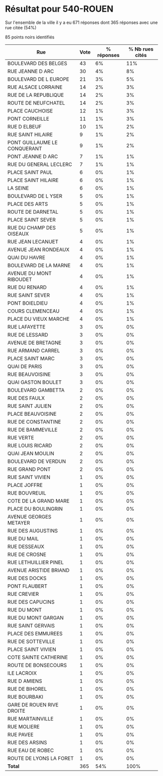 # Résultat pour 540-ROUEN

Sur l'ensemble de la ville il y a eu 671 réponses dont 365 réponses avec une rue citée (54%)

85 points noirs identifiés

| Rue | Vote | % réponses | % Nb rues cités|
|-----|------|------------|----------------|
| BOULEVARD DES BELGES | 43 | 6% | 11%|
| RUE JEANNE D ARC | 30 | 4% | 8%|
| BOULEVARD DE L EUROPE | 21 | 3% | 5%|
| RUE ALSACE LORRAINE | 14 | 2% | 3%|
| RUE DE LA REPUBLIQUE | 14 | 2% | 3%|
| ROUTE DE NEUFCHATEL | 14 | 2% | 3%|
| PLACE CAUCHOISE | 12 | 1% | 3%|
| PONT CORNEILLE | 11 | 1% | 3%|
| RUE D ELBEUF | 10 | 1% | 2%|
| RUE SAINT HILAIRE | 9 | 1% | 2%|
| PONT GUILLAUME LE CONQUERANT | 9 | 1% | 2%|
| PONT JEANNE D ARC | 7 | 1% | 1%|
| RUE DU GENERAL LECLERC | 7 | 1% | 1%|
| PLACE SAINT PAUL | 6 | 0% | 1%|
| PLACE SAINT HILAIRE | 6 | 0% | 1%|
| LA SEINE | 6 | 0% | 1%|
| BOULEVARD DE L YSER | 5 | 0% | 1%|
| PLACE DES ARTS | 5 | 0% | 1%|
| ROUTE DE DARNETAL | 5 | 0% | 1%|
| PLACE SAINT SEVER | 5 | 0% | 1%|
| RUE DU CHAMP DES OISEAUX | 5 | 0% | 1%|
| RUE JEAN LECANUET | 4 | 0% | 1%|
| AVENUE JEAN RONDEAUX | 4 | 0% | 1%|
| QUAI DU HAVRE | 4 | 0% | 1%|
| BOULEVARD DE LA MARNE | 4 | 0% | 1%|
| AVENUE DU MONT RIBOUDET | 4 | 0% | 1%|
| RUE DU RENARD | 4 | 0% | 1%|
| RUE SAINT SEVER | 4 | 0% | 1%|
| PONT BOIELDIEU | 4 | 0% | 1%|
| COURS CLEMENCEAU | 4 | 0% | 1%|
| PLACE DU VIEUX MARCHE | 4 | 0% | 1%|
| RUE LAFAYETTE | 3 | 0% | 0%|
| RUE DE LESSARD | 3 | 0% | 0%|
| AVENUE DE BRETAGNE | 3 | 0% | 0%|
| RUE ARMAND CARREL | 3 | 0% | 0%|
| PLACE SAINT MARC | 3 | 0% | 0%|
| QUAI DE PARIS | 3 | 0% | 0%|
| RUE BEAUVOISINE | 3 | 0% | 0%|
| QUAI GASTON BOULET | 3 | 0% | 0%|
| BOULEVARD GAMBETTA | 2 | 0% | 0%|
| RUE DES FAULX | 2 | 0% | 0%|
| RUE SAINT JULIEN | 2 | 0% | 0%|
| PLACE BEAUVOISINE | 2 | 0% | 0%|
| RUE DE CONSTANTINE | 2 | 0% | 0%|
| RUE DE BAMMEVILLE | 2 | 0% | 0%|
| RUE VERTE | 2 | 0% | 0%|
| RUE LOUIS RICARD | 2 | 0% | 0%|
| QUAI JEAN MOULIN | 2 | 0% | 0%|
| BOULEVARD DE VERDUN | 2 | 0% | 0%|
| RUE GRAND PONT | 2 | 0% | 0%|
| RUE SAINT VIVIEN | 1 | 0% | 0%|
| PLACE JOFFRE | 1 | 0% | 0%|
| RUE BOUVREUIL | 1 | 0% | 0%|
| COTE DE LA GRAND MARE | 1 | 0% | 0%|
| PLACE DU BOULINGRIN | 1 | 0% | 0%|
| AVENUE GEORGES METAYER | 1 | 0% | 0%|
| RUE DES AUGUSTINS | 1 | 0% | 0%|
| RUE DU MAIL | 1 | 0% | 0%|
| RUE DESSEAUX | 1 | 0% | 0%|
| RUE DE CROSNE | 1 | 0% | 0%|
| RUE LETHUILLIER PINEL | 1 | 0% | 0%|
| AVENUE ARISTIDE BRIAND | 1 | 0% | 0%|
| RUE DES DOCKS | 1 | 0% | 0%|
| PONT FLAUBERT | 1 | 0% | 0%|
| RUE CREVIER | 1 | 0% | 0%|
| RUE DES CAPUCINS | 1 | 0% | 0%|
| RUE DU MONT | 1 | 0% | 0%|
| RUE DU MONT GARGAN | 1 | 0% | 0%|
| RUE SAINT GERVAIS | 1 | 0% | 0%|
| PLACE DES EMMUREES | 1 | 0% | 0%|
| RUE DE SOTTEVILLE | 1 | 0% | 0%|
| PLACE SAINT VIVIEN | 1 | 0% | 0%|
| COTE SAINTE CATHERINE | 1 | 0% | 0%|
| ROUTE DE BONSECOURS | 1 | 0% | 0%|
| ILE LACROIX | 1 | 0% | 0%|
| RUE D AMIENS | 1 | 0% | 0%|
| RUE DE BIHOREL | 1 | 0% | 0%|
| RUE BOURBAKI | 1 | 0% | 0%|
| GARE DE ROUEN RIVE DROITE | 1 | 0% | 0%|
| RUE MARTAINVILLE | 1 | 0% | 0%|
| RUE MOLIERE | 1 | 0% | 0%|
| RUE PAVEE | 1 | 0% | 0%|
| RUE DES ARSINS | 1 | 0% | 0%|
| RUE EAU DE ROBEC | 1 | 0% | 0%|
| ROUTE DE LYONS LA FORET | 1 | 0% | 0%|
| **Total** | 365 | 54% | 100%|
